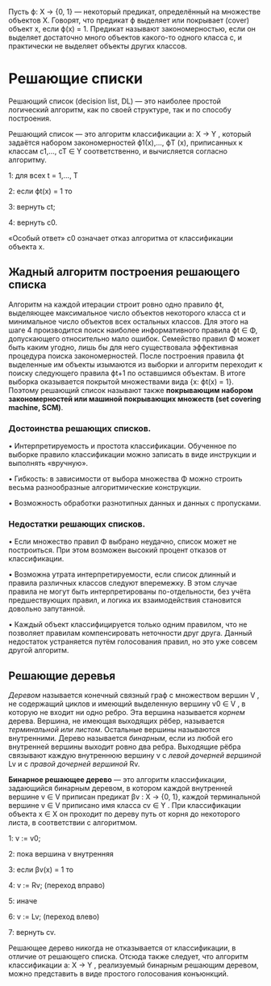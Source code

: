 Пусть ϕ: X → {0, 1} — некоторый предикат, определённый на множестве объектов X. Говорят, что предикат ϕ выделяет или покрывает (cover) объект x, если ϕ(x) = 1. Предикат называют закономерностью, если он выделяет достаточно много объектов какого-то одного класса c, и практически не выделяет объекты других классов.



# Решающие списки

Решающий список (decision list, DL) — это наиболее простой логический алгоритм, как по своей структуре, так и по способу построения.

Решающий список — это алгоритм классификации a: X → Y , который задаётся набором закономерностей ϕ1(x),..., ϕT (x), приписанных к классам c1,..., cT ∈ Y соответственно, и вычисляется согласно алгоритму.

1: для всех t = 1,..., T

2: если ϕt(x) = 1 то

3: вернуть ct;

4: вернуть c0.

«Особый ответ» c0 означает отказ алгоритма от классификации объекта x.

## Жадный алгоритм построения решающего списка

Алгоритм на каждой итерации строит ровно одно правило ϕt, выделяющее максимальное число объектов некоторого класса ct и минимальное число объектов всех остальных классов. Для этого на шаге 4 производится поиск наиболее информативного правила ϕt ∈ Φ, допускающего относительно мало ошибок. Семейство правил Φ может быть каким угодно, лишь бы для него существовала эффективная
процедура поиска закономерностей. После построения правила ϕt выделенные им объекты изымаются из выборки и алгоритм переходит к поиску следующего правила ϕt+1 по оставшимся объектам. В итоге выборка оказывается покрытой множествами вида {x: ϕt(x) = 1}. Поэтому решающий список называют также __покрывающим набором закономерностей или машиной покрывающих множеств (set
covering machine, SCM)__.


### Достоинства решающих списков.
• Интерпретируемость и простота классификации. Обученное по выборке правило классификации можно записать в виде инструкции и выполнять «вручную».

• Гибкость: в зависимости от выбора множества Φ можно строить весьма разнообразные алгоритмические конструкции.

• Возможность обработки разнотипных данных и данных с пропусками.

### Недостатки решающих списков.
• Если множество правил Φ выбрано неудачно, список может не построиться. При этом возможен высокий процент отказов от классификации.

• Возможна утрата интерпретируемости, если список длинный и правила различных классов следуют вперемежку. В этом случае правила не могут быть интерпретированы по-отдельности, без учёта предшествующих правил, и логика их взаимодействия становится довольно запутанной.

• Каждый объект классифицируется только одним правилом, что не позволяет
правилам компенсировать неточности друг друга. Данный недостаток устраняется путём голосования правил, но это уже совсем другой алгоритм.


## Решающие деревья

*Деревом* называется конечный связный граф с множеством вершин V , не содержащий циклов и имеющий выделенную вершину v0 ∈ V , в которую не входит ни одно ребро. Эта вершина называется *корнем* дерева. Вершина, не имеющая выходящих рёбер, называется *терминальной или листом*. Остальные вершины называются внутренними. Дерево называется *бинарным*, если из любой его внутренней вершины выходит ровно два ребра. Выходящие рёбра связывают каждую внутреннюю вершину v с *левой дочерней вершиной* Lv и с *правой дочерней вершиной* Rv.

**Бинарное решающее дерево** — это алгоритм классификации, задающийся бинарным деревом, в котором каждой внутренней вершине v ∈ V приписан предикат βv : X → {0, 1}, каждой терминальной вершине v ∈ V приписано имя класса cv ∈ Y . При классификации объекта x ∈ X он проходит по дереву путь от корня до некоторого листа, в соответствии с алгоритмом.

1: v := v0;

2: пока вершина v внутренняя

3: если βv(x) = 1 то

4: v := Rv; (переход вправо)

5: иначе

6: v := Lv; (переход влево)

7: вернуть cv.

Решающее дерево никогда не отказывается от классификации, в отличие от решающего списка. Отсюда также следует, что алгоритм классификации a: X → Y , реализуемый бинарным решающим деревом, можно представить в виде простого голосования конъюнкций.
